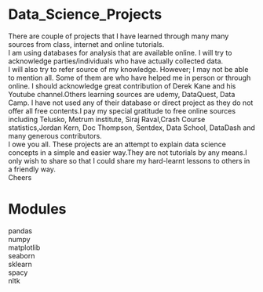 # Data_Science_Projects
There are couple of projects that I have learned through many many sources from class, internet and online tutorials.<br>
I am using databases for analysis that are available online. I will try to acknowledge parties/individuals who have actually collected data. <br>
I will also try to refer source of my knowledge. However; I may not be able to mention all. Some of them are who have helped me in person or through online. I should acknowledge great contribution of Derek Kane and his Youtube channel.Others learning sources are udemy, DataQuest, Data Camp. I have not used any of their database or direct project as they do not offer all free contents.I pay my special gratitude to free online sources including Telusko, Metrum institute, Siraj Raval,Crash Course statistics,Jordan Kern, Doc Thompson, Sentdex, Data School, DataDash and many generous contributors.<br>
I owe you all. These projects are an attempt to explain data science concepts in a simple and easier way.They are not tutorials by any means.I only wish to share so that I could share my hard-learnt lessons to others in a friendly way.<br>
Cheers

# Modules

pandas<br>
numpy<br>
matplotlib<br>
seaborn<br>
sklearn<br>
spacy<br>
nltk<br>

